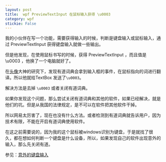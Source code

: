 ```yaml
---
layout: post
title:  wpf PreviewTextInput 在鼠标输入获得 \u0003 
category: wpf 
stickie: False
---
```


我的小伙伴在写一个功能，需要获得输入的时候，判断是键盘输入或鼠标输入，通过 PreviewTextInput 获得键盘输入就做一些输出。

但是他发现，在使用鼠标书写的时候，获得 PreviewTextInput ，而且值是 \u0003 ，他换了一个电脑就好了。

<!--more-->

<!-- csdn -->

在[头像](https://huangtengxiao.gitee.io/)大神的研究下，发现有道词典会拿到输入框的事件，在鼠标指向的词进行翻译。所以他就给TextBox 发送了`\u0003`。

解决方法是去掉 `\u0003` 或者关闭有道词典。

如果你发现这个问题，那么尝试关闭有道词典和其他的软件，如果已经解决，就是他们的坑。但是从我国的法律规定，是不可以在软件把其他软件干掉。

所以网易太厉害了，现在也没有什么方法。或者检测到有道词典就告诉用户，因为技术有限，不能在开启有道词典使用软件。

在这之前需要说的，因为我的这个鼠标被windows识别为键盘，于是就找了很久，都在想如何判断一个键盘是什么设备，所以，如果发现自己的软件出现意外的输入，那么先关闭有道。

参见：[意外的键盘输入 ](https://huangtengxiao.gitee.io/post/%E7%A8%8B%E5%BA%8F%E5%91%98%E7%9A%84%E4%B8%96%E7%95%8C%E7%9C%9F%E5%A5%87%E5%A6%99.html )

  
